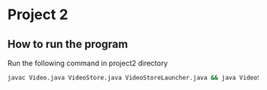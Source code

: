 # Project 2

## How to run the program

Run the following command in project2 directory

```bash
javac Video.java VideoStore.java VideoStoreLauncher.java && java VideoStoreLauncher
```
